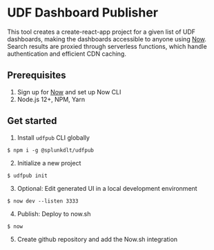 # UDF Dashboard Publisher

This tool creates a create-react-app project for a given list of UDF dashboards, making the dashboards accessible to anyone using [Now](https://now.sh). Search results are proxied through serverless functions, which handle authentication and efficient CDN caching.

## Prerequisites

1. Sign up for [Now](https://now.sh/) and set up Now CLI
2. Node.js 12+, NPM, Yarn

## Get started

1. Install `udfpub` CLI globally

```sh-session
$ npm i -g @splunkdlt/udfpub
```

2. Initialize a new project

```sh-session
$ udfpub init
```

3. Optional: Edit generated UI in a local development environment

```sh-session
$ now dev --listen 3333
```

4. Publish: Deploy to now.sh

```sh-session
$ now
```

5. Create github repository and add the Now.sh integration

